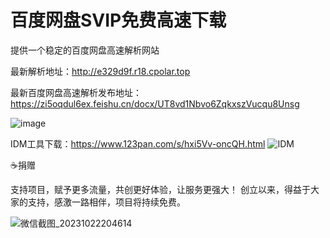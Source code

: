 # 百度网盘SVIP免费高速下载
提供一个稳定的百度网盘高速解析网站

最新解析地址：http://e329d9f.r18.cpolar.top

最新百度网盘高速解析发布地址：
https://zi5oqdul6ex.feishu.cn/docx/UT8vd1Nbvo6ZqkxszVucqu8Unsg

![image](https://github.com/xtyyyy1230/baiduwp/assets/9477101/b1076922-8b5e-4cf0-8c01-378f596b8b28)

IDM工具下载：https://www.123pan.com/s/hxi5Vv-oncQH.html
![IDM](https://github.com/xtyyyy1230/baiduwp/assets/9477101/fe29eed4-23aa-4ee2-8600-1c0b8e671cd0)


☕捐赠

支持项目，赋予更多流量，共创更好体验，让服务更强大！
创立以来，得益于大家的支持，感激一路相伴，项目将持续免费。

![微信截图_20231022204614](https://github.com/xtyyyy1230/baiduwp/assets/9477101/738eba66-27c5-46a5-bf1f-6b82f2ccf387)
